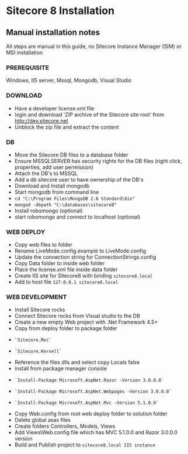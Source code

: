 Sitecore 8 Installation
========

## Manual installation notes
All steps are manual in this guide, no Sitecore Instance Manager (SIM) or MSI installation

###  PREREQUISITE
Windows, IIS server, Mssql, Mongodb, Visual Studio

### DOWNLOAD
* Have a developer license.xml file
* login and download 'ZIP archive of the Sitecore site root' from http://dev.sitecore.net
* Unblock the zip file and extract the content

### DB
* Move the Sitecore DB files to a database folder 
* Ensure MSSQLSERVER has security rights for the DB files (right click, properties, add user permission) 
* Attach the DB's to MSSQL
* Add a db sitecore user to have ownership of the DB's
* Download and Install mongodb
* Start mongodb from command line
* `cd "C:\Program Files\MongoDB 2.6 Standard\bin"`
* `mongod -dbpath "C:\databases\sitecore8"`
* Install robomongo (optional)
* start robomongo and connect to localhost (optional)
    
### WEB DEPLOY
* Copy web files to folder
* Rename LiveMode.config.example to LiveMode.config
* Update the connection string for ConnectionStrings.config
* Copy Data folder to inside web folder
* Place the license.xml file inside data folder
* Create IIS site for Sitecore8 with binding `sitecore8.local`
* Add to host file `127.0.0.1 sitecore8.local`

### WEB DEVELOPMENT
* Install Sitecore rocks
* Connect Sitecore rocks from Visual studio to the DB
* Create a new empty Web project with .Net Framework 4.5+
* Copy from deploy folder to package folder
*     `Sitecore.Mvc`
*     `Sitecore.Kernell`
* Reference the files dlls and select copy Locals false
* install from package manager console
*     `Install-Package Microsoft.AspNet.Razor -Version 3.0.0.0`
*     `Install-Package Microsoft.AspNet.Webpages -Version 3.0.0.0`
*     `Install-Package Microsoft.AspNet.Mvc -Version 5.1.0.0`
* Copy Web.config from root web deploy folder to solution folder
* Delete global asax files
* Create folders Controllers, Models, Views
* Add Views\Web.config file which has MVC 5.1.0.0 and Razor 3.0.0.0 version
* Build and Publish project to `sitecore8.local IIS instance`
